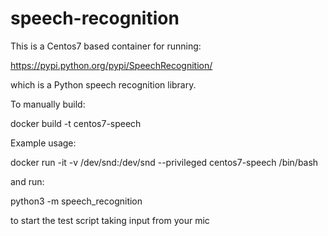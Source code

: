 # speech-recognition

This is a Centos7 based container for running:

https://pypi.python.org/pypi/SpeechRecognition/

which is a Python speech recognition library.

To manually build:

  docker build -t centos7-speech
  
Example usage:

  docker run -it -v /dev/snd:/dev/snd --privileged centos7-speech /bin/bash
 
and run:

  python3 -m speech_recognition
  
to start the test script taking input from your mic
